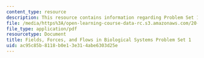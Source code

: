 ```yaml
---
content_type: resource
description: This resource contains information regarding Problem Set 1.
file: /media/https%3A/open-learning-course-data-rc.s3.amazonaws.com/20-430j-fields-forces-and-flows-in-biological-systems-fall-2015/ac95c85b8118b0e13e314abe6303d25e_MIT20_430JF15_PS1-Final.pdf
file_type: application/pdf
resourcetype: Document
title: Fields, Forces, and Flows in Biological Systems Problem Set 1
uid: ac95c85b-8118-b0e1-3e31-4abe6303d25e
---
```

